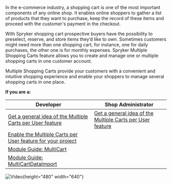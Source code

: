 In the e-commerce industry, a shopping cart is one of the most important components of any online shop. It enables online shoppers to gather a list of products that they want to purchase, keep the record of these items and proceed with the customer's payment in the checkout.

With Spryker shopping cart prospective buyers have the possibility to preselect, reserve, and store items they’d like to own. Sometimes customers might need more than one shopping cart, for instance, one for daily purchases, the other one is for monthly expenses. Spryker Multiple Shopping Carts feature allows you to create and manage one or multiple shopping carts in one customer account.

Multiple Shopping Carts provide your customers with a convenient and intuitive shopping experience and enable your shoppers to manage several shopping carts in one place.

 

**If you are a:**

|  Developer| Shop Administrator |
| --- | --- |
| [Get a general idea of the Multiple Carts per User feature](https://documentation.spryker.com/feature_integration_guides/multiple-carts-feature-integration.htm)| [Get a general idea of the Multiple Carts per User feature](https://spryker-documentation-staging.herokuapp.com/capabilities/cart/multiple_carts_per_user/multiple-carts-per-user-overview.htm)|
|[Enable the Multiple Carts per User feature for your project](https://documentation.spryker.com/feature_integration_guides/multiple-carts-feature-integration.htm) |  |
|  [Module Guide: MultiCart](https://documentation.spryker.com/module_guide/multicart.htm)|  |
|[Module Guide: MultiCartDataImport](https://documentation.spryker.com/module_guide/multicartdataimport.htm) |  |
![Video](https://www.youtube.com/watch?v=5ivGjR7lcPg){height="480" width="640"}